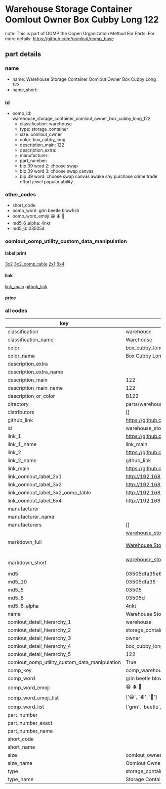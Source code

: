 # Warehouse Storage Container Oomlout Owner Box Cubby Long 122  

note: This is part of OOMP the Oopen Organization Method For Parts. For more details: https://github.com/oomlout/oomp_base

##  part details





### name
* name: Warehouse Storage Container Oomlout Owner Box Cubby Long 122
* name_short: 
### id
* oomp_id: warehouse_storage_container_oomlout_owner_box_cubby_long_122
  * classification: warehouse
  * type: storage_container
  * size: oomlout_owner
  * color: box_cubby_long
  * description_main: 122
  * description_extra: 
  * manufacturer: 
  * part_number: 
  * bip 39 word 2: choose swap
  * bip 39 word 3: choose swap canvas
  * bip 39 word: choose swap canvas awake shy purchase crime trade effort jewel popular ability

### other_codes
* short_code: 
* oomp_word: grin beetle blowfish
* oomp_word_emoji :grin: :beetle: :blowfish:
* md5_6_alpha: 4nkt
* md5_6: 03505d






### oomlout_oomp_utility_custom_data_manipulation
#### label print
[3x2](http://192.168.1.245:1112/?label=oomp%204nkt)
[3x2_oomp_table](http://192.168.1.107:1112/?label=oomp%204nkt)
[2x1](http://192.168.1.242:1112/?label=oomp%204nkt)
[6x4](http://192.168.1.55:1112/?label=oomp%204nkt)    

#### link

[link_main](https://github.com/oomlout/oomlout_oomp_current_version_messy/tree/main/parts/warehouse_storage_container_oomlout_owner_box_cubby_long_122) [github_link](https://github.com/oomlout/oomlout_oomp_part_src/tree/main/parts/warehouse_storage_container_oomlout_owner_box_cubby_long_122)                             

#### price







### all codes 
| key | value |  
| --- | --- |  
| classification | warehouse |  
| classification_name | Warehouse |  
| color | box_cubby_long |  
| color_name | Box Cubby Long |  
| description_extra |  |  
| description_extra_name |  |  
| description_main | 122 |  
| description_main_name | 122 |  
| description_or_color | B122 |  
| directory | parts/warehouse_storage_container_oomlout_owner_box_cubby_long_122 |  
| distributors | [] |  
| github_link | https://github.com/oomlout/oomlout_oomp_part_src/tree/main/parts/warehouse_storage_container_oomlout_owner_box_cubby_long_122 |  
| id | warehouse_storage_container_oomlout_owner_box_cubby_long_122 |  
| link_1 | https://github.com/oomlout/oomlout_oomp_current_version_messy/tree/main/parts/warehouse_storage_container_oomlout_owner_box_cubby_long_122 |  
| link_1_name | link_main |  
| link_2 | https://github.com/oomlout/oomlout_oomp_part_src/tree/main/parts/warehouse_storage_container_oomlout_owner_box_cubby_long_122 |  
| link_2_name | github_link |  
| link_main | https://github.com/oomlout/oomlout_oomp_current_version_messy/tree/main/parts/warehouse_storage_container_oomlout_owner_box_cubby_long_122 |  
| link_oomlout_label_2x1 | http://192.168.1.242:1112/?label=oomp%204nkt |  
| link_oomlout_label_3x2 | http://192.168.1.245:1112/?label=oomp%204nkt |  
| link_oomlout_label_3x2_oomp_table | http://192.168.1.107:1112/?label=oomp%204nkt |  
| link_oomlout_label_6x4 | http://192.168.1.55:1112/?label=oomp%204nkt |  
| manufacturer |  |  
| manufacturer_name |  |  
| manufacturers | [] |  
| markdown_full | [warehouse_storage_container_oomlout_owner_box_cubby_long_122](https://github.com/oomlout/oomlout_oomp_current_version_messy/tree/main/parts/warehouse_storage_container_oomlout_owner_box_cubby_long_122)<br>[](https://github.com/oomlout/oomlout_oomp_current_version_messy/tree/main/parts/warehouse_storage_container_oomlout_owner_box_cubby_long_122)<br>[Warehouse Storage Container Oomlout Owner Box Cubby Long 122](https://github.com/oomlout/oomlout_oomp_current_version_messy/tree/main/parts/warehouse_storage_container_oomlout_owner_box_cubby_long_122)<br><br> |  
| markdown_short | [warehouse_storage_container_oomlout_owner_box_cubby_long_122](https://github.com/oomlout/oomlout_oomp_current_version_messy/tree/main/parts/warehouse_storage_container_oomlout_owner_box_cubby_long_122)<br><br> |  
| md5 | 03505dfa35e6a672b8e3c1024376d142 |  
| md5_10 | 03505dfa35 |  
| md5_5 | 03505 |  
| md5_6 | 03505d |  
| md5_6_alpha | 4nkt |  
| name | Warehouse Storage Container Oomlout Owner Box Cubby Long 122 |  
| oomlout_detail_hierarchy_1 | warehouse |  
| oomlout_detail_hierarchy_2 | storage_container |  
| oomlout_detail_hierarchy_3 | owner |  
| oomlout_detail_hierarchy_4 | box_cubby_long |  
| oomlout_detail_hierarchy_5 | 122 |  
| oomlout_oomp_utility_custom_data_manipulation | True |  
| oomp_key | oomp_warehouse_storage_container_oomlout_owner_box_cubby_long_122 |  
| oomp_word | grin beetle blowfish |  
| oomp_word_emoji | :grin: :beetle: :blowfish: |  
| oomp_word_emoji_list | [':grin:', ':beetle:', ':blowfish:'] |  
| oomp_word_list | ['grin', 'beetle', 'blowfish'] |  
| part_number |  |  
| part_number_exact |  |  
| part_number_name |  |  
| short_code |  |  
| short_name |  |  
| size | oomlout_owner |  
| size_name | Oomlout Owner |  
| type | storage_container |  
| type_name | Storage Container |  
